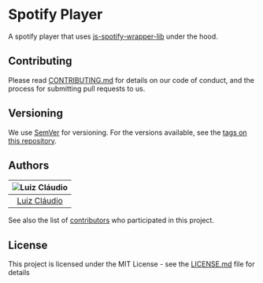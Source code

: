 # Spotify Player

A spotify player that uses [js-spotify-wrapper-lib](https://www.npmjs.com/package/js-spotify-wrapper-lib) under the hood.

## Contributing

Please read [CONTRIBUTING.md](CONTRIBUTING.md) for details on our code of conduct, and the process for submitting pull requests to us.

## Versioning

We use [SemVer](http://semver.org/) for versioning. For the versions available, see the [tags on this repository](https://github.com/lcnogueira/js-spotify-wrapper/tags).

## Authors

| ![Luiz Cláudio](https://avatars2.githubusercontent.com/u/12154623?s=150&v=4) |
| :--------------------------------------------------------------------------: |
|                [Luiz Cláudio](https://github.com/lcnogueira/)                |

See also the list of [contributors](https://github.com/lcnogueira/js-spotify-wrapper/contributors) who participated in this project.

## License

This project is licensed under the MIT License - see the [LICENSE.md](LICENSE.md) file for details
